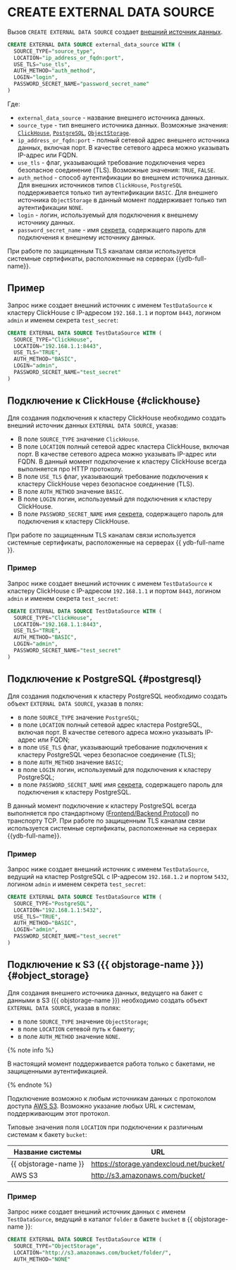 # CREATE EXTERNAL DATA SOURCE

Вызов `CREATE EXTERNAL DATA SOURCE` создает [внешний источник данных](../../../concepts/datamodel/external_data_source.md).

```sql
CREATE EXTERNAL DATA SOURCE external_data_source WITH (
  SOURCE_TYPE="source_type",
  LOCATION="ip_address_or_fqdn:port",
  USE_TLS="use_tls",
  AUTH_METHOD="auth_method",
  LOGIN="login",
  PASSWORD_SECRET_NAME="password_secret_name"
)
```

Где:

* `external_data_source` - название внешнего источника данных.
* `source_type` - тип внешнего источника данных. Возможные значения: [`ClickHouse`](#clickhouse), [`PostgreSQL`](#postgresql), [`ObjectStorage`](#object_storage).
* `ip_address_or_fqdn:port` - полный сетевой адрес внешнего источника данных, включая порт. В качестве сетевого адреса можно указывать IP-адрес или FQDN.
* `use_tls` - флаг, указывающий требование подключения через безопасное соединение (TLS). Возможные значения: `TRUE`, `FALSE`.
* `auth_method` - способ аутентификации во внешнем источника данных. Для внешних источников типов `ClickHouse`, `PostgreSQL` поддерживается только тип аутентификации `BASIC`. Для внешнего источника `ObjectStorage` в данный момент поддерживает только тип аутентификации `NONE`.
* `login` - логин, используемый для подключения к внешнему источнику данных.
* `password_secret_name` - имя [секрета](../../../concepts/datamodel/secrets.md), содержащего пароль для подключения к внешнему источнику данных.

При работе по защищенным TLS каналам связи используется системные сертификаты, расположенные на серверах {{ydb-full-name}}.

## Пример

Запрос ниже создает внешний источник с именем `TestDataSource` к кластеру ClickHouse c IP-адресом `192.168.1.1` и портом `8443`, логином `admin` и именем секрета `test_secret`:

```sql
CREATE EXTERNAL DATA SOURCE TestDataSource WITH (
  SOURCE_TYPE="ClickHouse",
  LOCATION="192.168.1.1:8443",
  USE_TLS="TRUE",
  AUTH_METHOD="BASIC",
  LOGIN="admin",
  PASSWORD_SECRET_NAME="test_secret"
)
```

## Подключение к ClickHouse {#clickhouse}

Для создания подключения к кластеру ClickHouse необходимо создать внешний источник данных `EXTERNAL DATA SOURCE`, указав:

- В поле `SOURCE_TYPE` значение `ClickHouse`.
- В поле `LOCATION` полный сетевой адрес кластера ClickHouse, включая порт. В качестве сетевого адреса можно указывать IP-адрес или FQDN. В данный момент подключение к кластеру ClickHouse всегда выполняется про HTTP протоколу.
- В поле `USE_TLS` флаг, указывающий требование подключения к кластеру ClickHouse через безопасное соединение (TLS).
- В поле `AUTH_METHOD` значение `BASIC`.
- В поле `LOGIN` логин, используемый для подключения к кластеру ClickHouse.
- В поле `PASSWORD_SECRET_NAME` имя [секрета](../../../concepts/datamodel/secrets.md), содержащего пароль для подключения к кластеру ClickHouse.

При работе по защищенным TLS каналам связи используется системные сертификаты, расположенные на серверах {{ ydb-full-name }}.

### Пример

Запрос ниже создает внешний источник с именем `TestDataSource` к кластеру ClickHouse c IP-адресом `192.168.1.1` и портом `8443`, логином `admin` и именем секрета `test_secret`:

```sql
CREATE EXTERNAL DATA SOURCE TestDataSource WITH (
  SOURCE_TYPE="ClickHouse",
  LOCATION="192.168.1.1:8443",
  USE_TLS="TRUE",
  AUTH_METHOD="BASIC",
  LOGIN="admin",
  PASSWORD_SECRET_NAME="test_secret"
)
```

## Подключение к PostgreSQL {#postgresql}

Для создания подключения к кластеру PostgreSQL необходимо создать объект `EXTERNAL DATA SOURCE`, указав в полях:

- в поле `SOURCE_TYPE` значение `PostgreSQL`;
- в поле `LOCATION` полный сетевой адрес кластера PostgreSQL, включая порт. В качестве сетевого адреса можно указывать IP-адрес или FQDN;
- в поле `USE_TLS` флаг, указывающий требование подключения к кластеру PostgreSQL через безопасное соединение (TLS);
- в поле `AUTH_METHOD` значение `BASIC`;
- в поле `LOGIN` логин, используемый для подключения к кластеру PostgreSQL;
- в поле `PASSWORD_SECRET_NAME` имя [секрета](../../../concepts/datamodel/secrets.md), содержащего пароль для подключения к кластеру PostgreSQL.

В данный момент подключение к кластеру PostgreSQL всегда выполняется про стандартному ([Frontend/Backend Protocol](https://www.postgresql.org/docs/current/protocol.html)) по транспорту TCP. При работе по защищенным TLS каналам связи используется системные сертификаты, расположенные на серверах {{ydb-full-name}}.

### Пример

Запрос ниже создает внешний источник с именем `TestDataSource`, ведущий на кластер PostgreSQL c IP-адресом `192.168.1.2` и портом `5432`, логином `admin` и именем секрета `test_secret`:

```sql
CREATE EXTERNAL DATA SOURCE TestDataSource WITH (
  SOURCE_TYPE="PostgreSQL",
  LOCATION="192.168.1.1:5432",
  USE_TLS="TRUE",
  AUTH_METHOD="BASIC",
  LOGIN="admin",
  PASSWORD_SECRET_NAME="test_secret"
)
```

## Подключение к S3 ({{ objstorage-name }}) {#object_storage}

Для создания внешнего источника данных, ведущего на бакет с данными в S3 ({{ objstorage-name }}) необходимо создать объект `EXTERNAL DATA SOURCE`, указав в полях:

- в поле `SOURCE_TYPE` значение `ObjectStorage`;
- в поле `LOCATION` сетевой путь к бакету;
- в поле `AUTH_METHOD` значение `NONE`.

{% note info %}

В настоящий момент поддерживается работа только с бакетами, не защищенными аутентификацией.

{% endnote %}

Подключение возможно к любым источникам данных с протоколом доступа [AWS S3](https://docs.aws.amazon.com/AmazonS3/latest/API/Welcome.html). Возможно указание любых URL к системам, поддерживающим этот протокол.

Типовые значения поля `LOCATION` при подключении к различным системам к бакету `bucket`:

|Название системы|URL|
|------|-------|
|{{ objstorage-name }}|https://storage.yandexcloud.net/bucket/|
|AWS S3|http://s3.amazonaws.com/bucket/|

### Пример

Запрос ниже создает внешний источник данных с именем `TestDataSource`, ведущий в каталог `folder` в бакете `bucket` в {{ objstorage-name }}:

```sql
CREATE EXTERNAL DATA SOURCE TestDataSource WITH (
  SOURCE_TYPE="ObjectStorage",
  LOCATION="http://s3.amazonaws.com/bucket/folder/",
  AUTH_METHOD="NONE"
```


